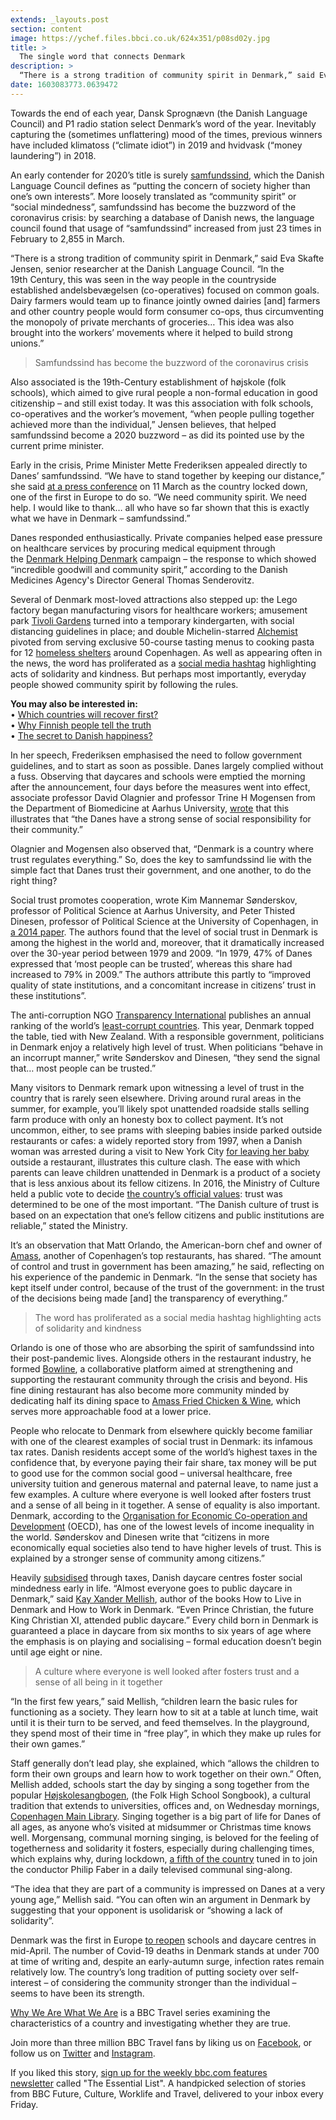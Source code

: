 ```yaml
--- 
extends: _layouts.post 
section: content 
image: https://ychef.files.bbci.co.uk/624x351/p08sd02y.jpg 
title: > 
  The single word that connects Denmark 
description: > 
  “There is a strong tradition of community spirit in Denmark,” said Eva Skafte Jensen, senior researcher at the Danish Language Council.Early in the crisis, Prime Minister Mette Frederiksen appealed directly to Danes’ samfundssind.But perhaps most importantly, everyday people showed community spirit by following the rules.People who relocate to Denmark from elsewhere quickly become familiar with one of the clearest examples of social trust in Denmark: its infamous tax rates.“Almost everyone goes to public daycare in Denmark,” said Kay Xander Mellish, author of the books How to Live in Denmark and How to Work in Denmark. 
date: 1603083773.0639472 
--- 
```

<div><p>Towards the end of each year, Dansk Sprogn&#230;vn (the Danish Language Council) and P1 radio station select Denmark&#8217;s word of the year. Inevitably capturing the (sometimes unflattering) mood of the times, previous winners have included klimatoss (&#8220;climate idiot&#8221;) in 2019 and hvidvask (&#8220;money laundering&#8221;) in 2018.</p><p>An early contender for 2020&#8217;s title is surely&#160;<a href="https://dsn.dk/?retskriv=samfundssind&amp;ae=0" target="_blank">samfundssind</a>, which the Danish Language Council defines as &#8220;putting the concern of society higher than one&#8217;s own interests&#8221;. More loosely translated as &#8220;community spirit&#8221; or &#8220;social mindedness&#8221;, samfundssind has become the buzzword of the coronavirus crisis: by searching a database of Danish news, the language council found that usage of &#8220;samfundssind&#8221; increased from just 23 times in February to 2,855 in March.</p><p></p><p>&#8220;There is a strong tradition of community spirit in Denmark,&#8221; said Eva Skafte Jensen, senior researcher at the Danish Language Council. &#8220;In the 19th&#160;Century, this was seen in the way people in the countryside established andelsbev&#230;gelsen (co-operatives) focused on common goals. Dairy farmers would team up to finance jointly owned dairies [and] farmers and other country people would form consumer co-ops, thus circumventing the monopoly of private merchants of groceries&#8230; This idea was also brought into the workers&#8217; movements where it helped to build strong unions.&#8221;</p><blockquote><p> Samfundssind has become the buzzword of the coronavirus crisis </p></blockquote><p>Also associated is the 19th-Century establishment of&#160;h&#248;jskole&#160;(folk schools), which aimed to give rural people a non-formal education in good citizenship &#8211; and still exist today. It was this association with folk schools, co-operatives and the worker&#8217;s movement, &#8220;when people pulling together achieved more than the individual,&#8221; Jensen believes, that helped samfundssind become a 2020 buzzword &#8211; as did its pointed use by the current prime minister.</p><p>Early in the crisis, Prime Minister Mette Frederiksen appealed directly to Danes&#8217; samfundssind. &#8220;We have to stand together by keeping our distance,&#8221; she said <a href="https://www.regeringen.dk/nyheder/2020/statsminister-mette-frederiksens-indledning-paa-pressemoede-i-statsministeriet-om-corona-virus-den-11-marts-2020/" target="_blank">at a press conference</a> on 11 March as the country locked down, one of the first in Europe to do so. &#8220;We need community spirit. We need help. I would like to thank&#8230; all who have so far shown that this is exactly what we have in Denmark &#8211; samfundssind.&#8221;</p><p></p><p>Danes responded enthusiastically. Private companies helped ease pressure on healthcare services by procuring medical equipment through the&#160;<a href="https://laegemiddelstyrelsen.dk/da/udstyr/danmark-hjaelper-danmark/" target="_blank">Denmark&#160;Helping&#160;Denmark</a> campaign &#8211; the response to which showed &#8220;incredible goodwill and community spirit,&#8221; according to the Danish Medicines Agency's Director General Thomas Senderovitz.</p><p>Several of Denmark most-loved attractions also stepped up: the Lego factory began manufacturing visors for healthcare workers; amusement park&#160;<a href="https://www.visitcopenhagen.com/copenhagen/planning/tivoli-gardens-gdk424504" target="_blank">Tivoli Gardens</a> turned into a temporary kindergarten, with social distancing guidelines in place; and double Michelin-starred <a href="https://alchemist.dk/" target="_blank">Alchemist</a> pivoted from serving exclusive 50-course tasting menus to cooking pasta for 12 <a href="https://www.un.org/en/un-coronavirus-communications-team/danish-michelin-star-chef-cooks-make-difference" target="_blank">homeless shelters</a> around Copenhagen. As well as appearing often in the news, the word has proliferated as a <a href="https://twitter.com/search?q=%23samfundssind&amp;src=typed_query" target="_blank">social media hashtag</a> highlighting acts of solidarity and kindness. But perhaps most importantly, everyday people showed community spirit by following the rules.</p><p><strong>You may also be interested in:</strong><br> &#8226; <a href="http://www.bbc.com/travel/story/20200405-covid-19-how-global-economies-will-recover-from-coronavirus" target="_blank">Which countries will recover first?</a><br> &#8226; <a href="http://www.bbc.com/travel/story/20200615-why-finnish-people-tell-the-truth" target="_blank">Why Finnish people tell the truth</a><br> &#8226; <a href="http://www.bbc.com/travel/story/20190217-what-to-do-when-hygge-no-longer-works" target="_blank">The secret to Danish happiness?</a></p><p>In her speech, Frederiksen emphasised the need to follow government guidelines, and to start as soon as possible. Danes largely complied without a fuss. Observing that daycares and schools were emptied the morning after the announcement, four days before the measures went into effect, associate professor David Olagnier and professor Trine H Mogensen from the Department of Biomedicine at Aarhus University, <a href="https://www.ncbi.nlm.nih.gov/pmc/articles/PMC7217796/" target="_blank">wrote</a> that this illustrates that &#8220;the Danes have a strong sense of social responsibility for their community.&#8221;</p><p>Olagnier and Mogensen also observed that, &#8220;Denmark is a country where trust regulates everything.&#8221; So, does the key to samfundssind lie with the simple fact that Danes trust their government, and one another, to do the right thing?</p><p></p><p>Social trust promotes cooperation, wrote Kim Mannemar S&#248;nderskov, professor of Political Science at Aarhus University, and Peter Thisted Dinesen, professor of Political Science at the University of Copenhagen, in <a href="https://www.researchgate.net/publication/264574693_Danish_Exceptionalism_Explaining_the_Unique_Increase_in_Social_Trust_Over_the_Past_30_Years" target="_blank">a 2014 paper</a>. The authors found that the level of social trust in Denmark is among the highest in the world and, moreover, that it dramatically increased over the 30-year period between 1979 and 2009. &#8220;In 1979, 47% of Danes expressed that &#8216;most people can be trusted&#8217;, whereas this share had increased to 79% in 2009.&#8221; The authors attribute this partly to &#8220;improved quality of state institutions, and a concomitant increase in citizens&#8217; trust in these institutions&#8221;.</p><p>The anti-corruption NGO&#160;<a href="https://www.transparency.org/en/cpi" target="_blank">Transparency International</a>&#160;publishes an annual ranking of the world&#8217;s&#160;<a href="https://www.transparency.org/en/news/cpi-2019-global-highlights" target="_blank">least-corrupt countries</a>. This year, Denmark topped the table, tied with New Zealand. With a responsible government, politicians in Denmark enjoy a relatively high level of trust. When politicians &#8220;behave in an incorrupt manner,&#8221; write S&#248;nderskov and Dinesen, &#8220;they send the signal that&#8230; most people can be trusted.&#8221;</p><p>Many visitors to Denmark remark upon witnessing a level of trust in the country that is rarely seen elsewhere. Driving around rural areas in the summer, for example, you&#8217;ll likely spot unattended roadside stalls selling farm produce with only an honesty box to collect payment.&#160;It&#8217;s not uncommon, either, to see prams with sleeping babies inside parked outside restaurants or cafes: a widely reported story from 1997, when a Danish woman was arrested during a visit to New York City <a href="https://www.nytimes.com/1997/05/14/nyregion/toddler-left-outside-restaurant-is-returned-to-her-mother.html?" target="_blank">for leaving her baby</a> outside a restaurant, illustrates this culture clash. The ease with which parents can leave children unattended in Denmark is a product of a society that is less anxious about its fellow citizens. In 2016, the Ministry of Culture held a public vote to decide <a href="https://www.danmarkskanon.dk/" target="_blank">the country&#8217;s official values</a>: trust was determined to be one of the most important. &#8220;The Danish culture of trust is based on an expectation that one&#8217;s fellow citizens and public institutions are reliable,&#8221; stated the Ministry.</p><p></p><p>It&#8217;s an observation that Matt Orlando, the American-born chef and owner of <a href="https://amassrestaurant.com/" target="_blank">Amass</a>, another of Copenhagen&#8217;s top restaurants, has shared. &#8220;The amount of control and trust in government has been amazing,&#8221; he said, reflecting on his experience of the pandemic in Denmark. &#8220;In the sense that society has kept itself under control, because of the trust of the government: in the trust of the decisions being made [and] the transparency of everything.&#8221;</p><blockquote><p> The word has proliferated as a social media hashtag highlighting acts of solidarity and kindness </p></blockquote><p>Orlando is one of those who are absorbing the spirit of samfundssind into their post-pandemic lives. Alongside others in the restaurant industry, he formed <a href="https://www.bowline.dk/" target="_blank">Bowline</a>, a collaborative platform aimed at strengthening and supporting the restaurant community through the crisis and beyond. His fine dining restaurant has also become more community minded by dedicating half its dining space to <a href="https://amassrestaurant.com/afc/" target="_blank">Amass Fried Chicken &amp; Wine</a>, which serves more approachable food at a lower price.</p><p>People who relocate to Denmark from elsewhere quickly become familiar with one of the clearest examples of social trust in Denmark: its infamous tax rates. Danish residents accept some of the world&#8217;s highest taxes in the confidence that, by everyone paying their fair share, tax money will be put to good use for the common social good &#8211; universal healthcare, free university tuition and generous maternal and paternal leave, to name just a few examples. A culture where everyone is well looked after fosters trust and a sense of all being in it together. A sense of equality is also important. Denmark, according to the <a href="https://data.oecd.org/inequality/income-inequality.htm#indicator-chart" target="_blank">Organisation for Economic Co-operation and Development</a> (OECD), has one of the lowest levels of income inequality in the world. S&#248;nderskov and Dinesen write that &#8220;citizens in more economically equal societies also tend to have higher levels of trust. This is explained by a stronger sense of community among citizens.&#8221;</p><p></p><p>Heavily <a href="https://www.bbc.com/news/business-38254474" target="_blank">subsidised</a> through taxes, Danish daycare centres foster social mindedness early in life. &#8220;Almost everyone goes to public daycare in Denmark,&#8221; said <a href="https://www.howtoliveindenmark.com/" target="_blank">Kay Xander Mellish</a>, author of the books How to Live in Denmark and How to Work in Denmark. &#8220;Even Prince Christian, the future King Christian XI, attended public daycare.&#8221; Every child born in Denmark is guaranteed a place in daycare from six months to six years of age where the emphasis is on playing and socialising &#8211; formal education doesn&#8217;t begin until age eight or nine.</p><blockquote><p> A culture where everyone is well looked after fosters trust and a sense of all being in it together </p></blockquote><p>&#8220;In the first few years,&#8221; said Mellish, &#8220;children learn the basic rules for functioning as a society. They learn how to sit at a table at lunch time, wait until it is their turn to be served, and feed themselves. In the playground, they spend most of their time in &#8220;free play&#8221;, in which they make up rules for their own games.&#8221;</p><p>Staff generally don&#8217;t lead play, she explained, which &#8220;allows the children to form their own groups and learn how to work together on their own.&#8221; Often, Mellish added, schools start the day by singing a song together from the popular <a href="https://storbritannien.um.dk/en/about%20great%20britain/danish-traditions/the-folk-high-school-songbook/" target="_blank">H&#248;jskolesangbogen</a>, (the Folk High School Songbook), a cultural tradition that extends to universities, offices and, on Wednesday mornings, <a href="https://international.kk.dk/artikel/copenhagen-main-library#:~:text=Communal%20singing%20is%20deeply%20rooted,needed,%20and%20anyone%20can%20attend." target="_blank">Copenhagen Main Library</a>. Singing together is a big part of life for Danes of all ages, as anyone who&#8217;s visited at midsummer or Christmas time knows well. Morgensang, communal morning singing, is beloved for the feeling of togetherness and solidarity it fosters, especially during challenging times, which explains why, during lockdown, <a href="https://www.dr.dk/om-dr/about-dr/broadcast-community-sing-along-gathers-danes-through-corona-isolation" target="_blank">a fifth of the country</a> tuned in to join the conductor Philip Faber in a daily televised communal sing-along.</p><p></p><p>&#8220;The idea that they are part of a community is impressed on Danes at a very young age,&#8221; Mellish said. &#8220;You can often win an argument in Denmark by suggesting that your opponent is usolidarisk or &#8220;showing a lack of solidarity&#8221;.</p><p>Denmark was the first in Europe <a href="https://www.thelocal.com/20200528/how-denmark-got-its-children-back-to-school" target="_blank">to reopen</a> schools and daycare centres in mid-April. The number of Covid-19 deaths in Denmark stands at under 700 at time of writing and, despite an early-autumn surge, infection rates remain relatively low. The country&#8217;s long tradition of putting society over self-interest &#8211; of considering the community stronger than the individual &#8211; seems to have been its strength.</p><p><a href="http://www.bbc.com/travel/columns/why-we-are-what-we-are">Why We Are What We Are</a> is a BBC Travel series examining the characteristics of a country and investigating whether they are true.</p><p>Join more than three million BBC Travel fans by liking us on&#160;<a href="https://www.facebook.com/BBCTravel/" target="_blank">Facebook</a>, or follow us on&#160;<a href="https://twitter.com/BBC_Travel" target="_blank">Twitter</a>&#160;and&#160;<a href="https://www.instagram.com/bbc_travel/" target="_blank">Instagram</a>.</p><p>If you liked this story,&#160;<a href="http://pages.emails.bbc.com/subscribe/?ocid=ear.bbc.email.we.email-signup" target="_blank">sign up for the weekly bbc.com features newsletter</a>&#160;called "The Essential List". A handpicked selection of stories from BBC Future, Culture, Worklife and Travel, delivered to your inbox every Friday.</p><p></p>
                        </div>